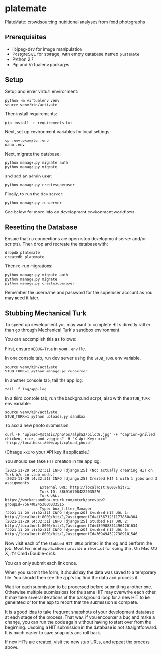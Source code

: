 # platemate

PlateMate: crowdsourcing nutritional analyses from food photographs

## Prerequisites

* libjpeg-dev for image manipulation
* PostgreSQL for storage, with empty database named `platemate`
* Python 2.7
* Pip and Virtualenv packages

## Setup

Setup and enter virtual environment:

    python -m virtualenv venv
    source venv/bin/activate

Then install requirements:

    pip install -r requirements.txt

Next, set up environment variables for local settings:

    cp .env.example .env
    nano .env

Next, migrate the database:

    python manage.py migrate auth
    python manage.py migrate

and add an admin user:

    python manage.py createsuperuser

Finally, to run the dev server:

    python manage.py runserver

See below for more info on development environment workflows.

## Resetting the Database

Ensure that no connections are open (stop development server and/or scripts). Then drop and recreate the database with:

    dropdb platemate
    createdb platemate

Then re-run migrations:

    python manage.py migrate auth
    python manage.py migrate
    python manage.py createsuperuser

Remember the username and password for the superuser account as you may need it later.

## Stubbing Mechanical Turk

To speed up development you may want to complete HITs directly rather than go through Mechanical Turk's sandbox environment.

You can accomplish this as follows:

First, ensure `DEBUG=True` in your `.env` file.

In one console tab, run dev server using the `STUB_TURK` env variable.

    source venv/bin/activate
    STUB_TURK=1 python manage.py runserver

In another console tab, tail the app log:

    tail -f log/app.log

In a third console tab, run the background script, also with the `STUB_TURK` env variable:

    source venv/bin/activate
    STUB_TURK=1 python uploads.py sandbox

To add a new photo submission:

    curl -F "upload=@static/photos/alpha2/pilot8.jpg" -F "caption=grilled chicken, rice, and veggies" -H "X-Api-Key: xxx" "http://localhost:8000/api/upload_photo"

(Change `xxx` to your API key if applicable.)

You should see fake HIT creation in the app log:

    [2021-11-29 14:32:31] INFO [django:25] (Not actually creating HIT on Turk b/c in stub mode.)
    [2021-11-29 14:32:31] INFO [django:25] Created HIT 1 with 1 jobs and 3 assignments
                    External URL: http://localhost:8000/hit/1/
                    Turk ID: 3869167084222035276
                    Turk URL: https://workersandbox.mturk.com/mturk/preview?groupId=7567002453003033515
                    Type: box_filter_Manager
    [2021-11-29 14:32:31] INFO [django:25] Stubbed HIT URL 1: http://localhost:8000/hit/1/?assignmentId=1156712811778504304
    [2021-11-29 14:32:31] INFO [django:25] Stubbed HIT URL 2: http://localhost:8000/hit/1/?assignmentId=3399088044964261634
    [2021-11-29 14:32:31] INFO [django:25] Stubbed HIT URL 3: http://localhost:8000/hit/1/?assignmentId=7694945927389101546

Now visit each of the `Stubbed HIT URL`s printed in the log and perform the job.
Most terminal applications provide a shortcut for doing this. On Mac OS X, it's Cmd+Double-click.

You can only submit each link once.

When you submit the form, it should say the data was saved to a temporary file.
You should then see the app's log find the data and process it.

Wait for each submission to be processed before submitting another one. Otherwise multiple submissions for the same HIT may overwrite each other.
It may take several iterations of the background loop for a new HIT to be generated or for the
app to report that the submission is complete.

It is a good idea to take frequent snapshots of your development database at each stage of the process. That way, if you
encounter a bug and make a change, you can run the code again without having to start over from the beginning.
Undoing a HIT submission in the database is not straightforward. It is much easier to save snaphots and roll back.

If new HITs are created, visit the new stub URLs, and repeat the process above.
